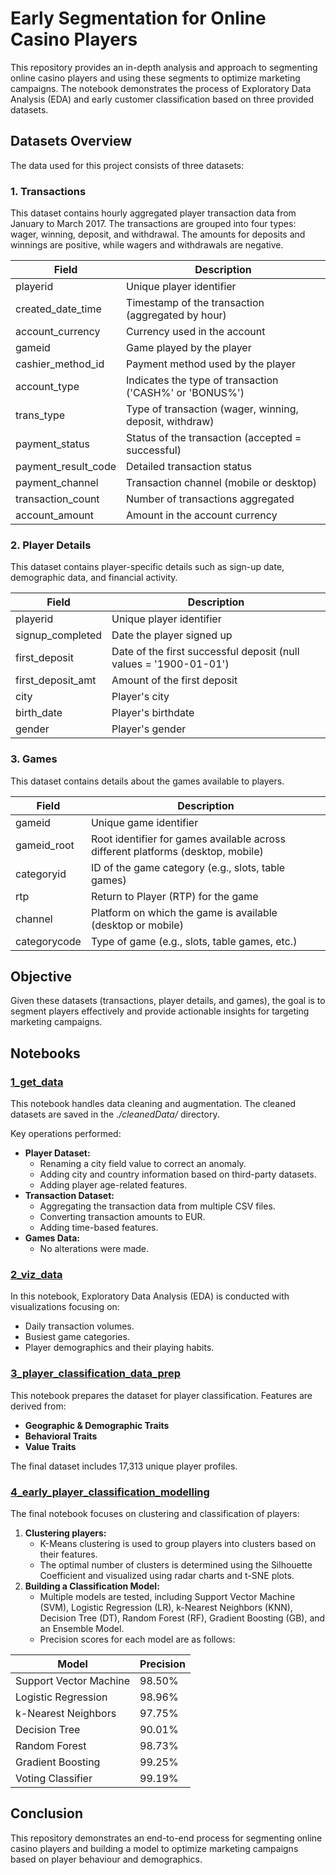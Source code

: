 # Early Segmentation for Online Casino Players

This repository provides an in-depth analysis and approach to segmenting online casino players and using these segments to optimize marketing campaigns. The notebook demonstrates the process of Exploratory Data Analysis (EDA) and early customer classification based on three provided datasets.

## Datasets Overview

The data used for this project consists of three datasets:

### 1. Transactions
This dataset contains hourly aggregated player transaction data from January to March 2017. The transactions are grouped into four types: wager, winning, deposit, and withdrawal. The amounts for deposits and winnings are positive, while wagers and withdrawals are negative.

| Field                | Description                                                             |
|----------------------|-------------------------------------------------------------------------|
| playerid             | Unique player identifier                                                |
| created_date_time    | Timestamp of the transaction (aggregated by hour)                       |
| account_currency     | Currency used in the account                                            |
| gameid               | Game played by the player                                               |
| cashier_method_id    | Payment method used by the player                                        |
| account_type         | Indicates the type of transaction ('CASH%' or 'BONUS%')                 |
| trans_type           | Type of transaction (wager, winning, deposit, withdraw)                 |
| payment_status       | Status of the transaction (accepted = successful)                       |
| payment_result_code  | Detailed transaction status                                             |
| payment_channel      | Transaction channel (mobile or desktop)                                 |
| transaction_count    | Number of transactions aggregated                                       |
| account_amount       | Amount in the account currency                                          |

### 2. Player Details
This dataset contains player-specific details such as sign-up date, demographic data, and financial activity.

| Field              | Description                                                                |
|--------------------|----------------------------------------------------------------------------|
| playerid           | Unique player identifier                                                   |
| signup_completed   | Date the player signed up                                                  |
| first_deposit      | Date of the first successful deposit (null values = '1900-01-01')          |
| first_deposit_amt  | Amount of the first deposit                                                |
| city               | Player's city                                                              |
| birth_date         | Player's birthdate                                                         |
| gender             | Player's gender                                                            |

### 3. Games
This dataset contains details about the games available to players.

| Field              | Description                                                                |
|--------------------|----------------------------------------------------------------------------|
| gameid             | Unique game identifier                                                     |
| gameid_root        | Root identifier for games available across different platforms (desktop, mobile) |
| categoryid         | ID of the game category (e.g., slots, table games)                         |
| rtp                | Return to Player (RTP) for the game                                         |
| channel            | Platform on which the game is available (desktop or mobile)                |
| categorycode       | Type of game (e.g., slots, table games, etc.)                              |

## Objective

Given these datasets (transactions, player details, and games), the goal is to segment players effectively and provide actionable insights for targeting marketing campaigns.

## Notebooks

### [1_get_data](https://github.com/zerafachris/playGround/blob/master/published/iGamingAnalytics/1_get_data.ipynb)

This notebook handles data cleaning and augmentation. The cleaned datasets are saved in the *./cleanedData/* directory.

Key operations performed:
- **Player Dataset:**
  - Renaming a city field value to correct an anomaly.
  - Adding city and country information based on third-party datasets.
  - Adding player age-related features.
- **Transaction Dataset:**
  - Aggregating the transaction data from multiple CSV files.
  - Converting transaction amounts to EUR.
  - Adding time-based features.
- **Games Data:**
  - No alterations were made.

### [2_viz_data](https://github.com/zerafachris/playGround/blob/master/published/iGamingAnalytics/2_viz_data.ipynb)

In this notebook, Exploratory Data Analysis (EDA) is conducted with visualizations focusing on:
- Daily transaction volumes.
- Busiest game categories.
- Player demographics and their playing habits.

### [3_player_classification_data_prep](https://github.com/zerafachris/playGround/blob/master/published/iGamingAnalytics/3_early_player_classification_data_prep.ipynb)

This notebook prepares the dataset for player classification. Features are derived from:
- **Geographic & Demographic Traits**
- **Behavioral Traits**
- **Value Traits**

The final dataset includes 17,313 unique player profiles.

### [4_early_player_classification_modelling](https://github.com/zerafachris/playGround/blob/master/published/iGamingAnalytics/4_early_player_classification_modelling.ipynb)

The final notebook focuses on clustering and classification of players:
1. **Clustering players:** 
   - K-Means clustering is used to group players into clusters based on their features.
   - The optimal number of clusters is determined using the Silhouette Coefficient and visualized using radar charts and t-SNE plots.
2. **Building a Classification Model:**
   - Multiple models are tested, including Support Vector Machine (SVM), Logistic Regression (LR), k-Nearest Neighbors (KNN), Decision Tree (DT), Random Forest (RF), Gradient Boosting (GB), and an Ensemble Model.
   - Precision scores for each model are as follows:
   
| Model                     | Precision |
|---------------------------|-----------|
| Support Vector Machine     | 98.50%    |
| Logistic Regression        | 98.96%    |
| k-Nearest Neighbors        | 97.75%    |
| Decision Tree              | 90.01%    |
| Random Forest              | 98.73%    |
| Gradient Boosting          | 99.25%    |
| Voting Classifier          | 99.19%    |

## Conclusion

This repository demonstrates an end-to-end process for segmenting online casino players and building a model to optimize marketing campaigns based on player behaviour and demographics.
